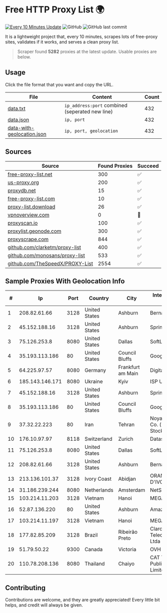 
# Free HTTP Proxy List 🌍

[![Every 10 Minutes Update](https://github.com/mertguvencli/http-proxy-list/actions/workflows/main.yml/badge.svg?branch=main)](https://github.com/mertguvencli/http-proxy-list/actions/workflows/main.yml)
![GitHub](https://img.shields.io/github/license/mertguvencli/http-proxy-list)
![GitHub last commit](https://img.shields.io/github/last-commit/mertguvencli/http-proxy-list)

It is a lightweight project that, every 10 minutes, scrapes lots of free-proxy sites, validates if it works, and serves a clean proxy list.


> Scraper found **5282** proxies at the latest update. Usable proxies are below.

## Usage

Click the file format that you want and copy the URL.


|File|Content|Count|
|----|-------|-----|
|[data.txt](https://raw.githubusercontent.com/mertguvencli/http-proxy-list/main/proxy-list/data.txt)|`ip_address:port` combined (seperated new line)|432|
|[data.json](https://raw.githubusercontent.com/mertguvencli/http-proxy-list/main/proxy-list/data.json)|`ip, port`|432|
|[data-with-geolocation.json](https://raw.githubusercontent.com/mertguvencli/http-proxy-list/main/proxy-list/data-with-geolocation.json)|`ip, port, geolocation`|432|

## Sources

|Source|Found Proxies|Succeed|
|------|-------------|-------|
|[free-proxy-list.net](https://free-proxy-list.net)|300|✅|
|[us-proxy.org](https://www.us-proxy.org)|200|✅|
|[proxydb.net](http://proxydb.net)|15|✅|
|[free-proxy-list.com](https://free-proxy-list.com/?page=&port=&type%5B%5D=http&type%5B%5D=https&up_time=0&search=Search)|10|✅|
|[proxy-list.download](https://www.proxy-list.download/HTTP)|26|✅|
|[vpnoverview.com](https://vpnoverview.com/privacy/anonymous-browsing/free-proxy-servers)|0|🚫|
|[proxyscan.io](https://www.proxyscan.io)|100|✅|
|[proxylist.geonode.com](https://proxylist.geonode.com/api/proxy-list?limit=300&page=1&sort_by=lastChecked&sort_type=desc&protocols=http,https)|300|✅|
|[proxyscrape.com](https://api.proxyscrape.com/v2/?request=displayproxies&protocol=http&timeout=10000&country=all&ssl=all&anonymity=all)|844|✅|
|[github.com/clarketm/proxy-list](https://raw.githubusercontent.com/clarketm/proxy-list/master/proxy-list-raw.txt)|400|✅|
|[github.com/monosans/proxy-list](https://raw.githubusercontent.com/monosans/proxy-list/main/proxies/http.txt)|533|✅|
|[github.com/TheSpeedX/PROXY-List](https://raw.githubusercontent.com/TheSpeedX/PROXY-List/master/http.txt)|2554|✅|


## Sample Proxies With Geolocation Info

|#|Ip|Port|Country|City|Internet Service Provider|
|-|--|----|-------|----|-------------------------|
|1|208.82.61.66|3128|United States|Ashburn|Bernardi Sounds|
|2|45.152.188.16|3128|United States|Ashburn|Sprint|
|3|75.126.253.8|8080|United States|Dallas|SoftLayer|
|4|35.193.113.186|80|United States|Council Bluffs|Google LLC|
|5|64.225.97.57|8080|Germany|Frankfurt am Main|DigitalOcean, LLC|
|6|185.143.146.171|8080|Ukraine|Kyiv|ISP UTELS|
|7|45.152.188.16|3128|United States|Ashburn|Sprint|
|8|35.193.113.186|80|United States|Council Bluffs|Google LLC|
|9|37.32.22.223|80|Iran|Tehran|Noyan Abr Arvan Co. ( Private Joint Stock)|
|10|176.10.97.97|8118|Switzerland|Zurich|Datasource AG|
|11|75.126.253.8|8080|United States|Dallas|SoftLayer|
|12|208.82.61.66|3128|United States|Ashburn|Bernardi Sounds|
|13|213.136.101.37|3128|Ivory Coast|Abidjan|ORANGE COTE D'IVOIRE|
|14|31.186.239.244|8080|Netherlands|Amsterdam|NetSkope Inc|
|15|103.214.11.203|3128|Vietnam|Hanoi|MEGACORE|
|16|52.87.136.220|80|United States|Ashburn|Amazon.com, Inc.|
|17|103.214.11.197|3128|Vietnam|Hanoi|MEGACORE|
|18|177.82.85.209|3128|Brazil|Ribeirão Preto|Claro NXT Telecomunicacoes Ltda|
|19|51.79.50.22|9300|Canada|Victoria|OVH SAS|
|20|110.78.208.136|8080|Thailand|Chaiyo|CAT Telecom Public Company Limited|



## Contributing

Contributions are welcome, and they are greatly appreciated! Every
little bit helps, and credit will always be given.

